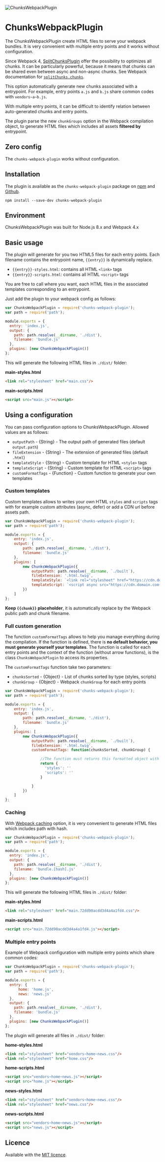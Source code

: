 ![ChunksWebpackPlugin](https://img.shields.io/badge/ChunksWebpackPlugin-v2.0.1-1a6bac.svg?style=flat-square)

# ChunksWebpackPlugin

The ChunksWebpackPlugin create HTML files to serve your webpack bundles. It is very convenient with multiple entry points and it works without configuration.

Since Webpack 4, <a href="https://webpack.js.org/plugins/split-chunks-plugin" title="SplitChunksPlugin" target="_blank">SplitChunksPlugin</a> offer the possibility to optimizes all chunks. It can be particularly powerful, because it means that chunks can be shared even between async and non-async chunks. See Webpack documentation for <a href="https://webpack.js.org/plugins/split-chunks-plugin/#splitchunkschunks" title="splitChunks.chunks" target="_blank">`splitChunks.chunks`</a>.

This option automatically generate new chunks associated with a entrypoint. For example, entry points `a.js` and `b.js` share common codes with `vendors~a~b.js`.

With multiple entry points, it can be difficult to identify relation between auto-generated chunks and entry points.

The plugin parse the new `chunkGroups` option in the Webpack compilation object, to generate HTML files which includes all assets **filtered by** entrypoint.

## Zero config

The `chunks-webpack-plugin` works without configuration.

## Installation

The plugin is available as the `chunks-webpack-plugin` package on <a href="https://www.npmjs.com/package/chunks-webpack-plugin" title="ChunksWebpackPlugin on npm" target="_blank">npm</a> and <a href="https://github.com/yoriiis/chunks-webpack-plugin" title="ChunksWebpackPlugin on Github" target="_blank">Github</a>.

```
npm install --save-dev chunks-webpack-plugin
```

## Environment

ChunksWebpackPlugin was built for Node.js 8.x and Webpack 4.x

## Basic usage

The plugin will generate for you two HTML5 files for each entry points. Each filename contains the entrypoint name, `{{entry}}` is dynamically replace.

* `{{entry}}-styles.html`: contains all HTML `<link>` tags
* `{{entry}}-scripts.html`: contains all HTML `<script>` tags

You are free to call where you want, each HTML files in the associated templates corresponding to an entrypoint.

Just add the plugin to your webpack config as follows:

```javascript
var ChunksWebpackPlugin = require('chunks-webpack-plugin');
var path = require('path');

module.exports = {
  entry: 'index.js',
  output: {
    path: path.resolve(__dirname, './dist'),
    filename: 'bundle.js'
  },
  plugins: [new ChunksWebpackPlugin()]
};
```

This will generate the following HTML files in `./dist/` folder:

**main-styles.html**
```html
<link rel="stylesheet" href="main.css"/>
```

**main-scripts.html**
```html
<script src="main.js"></script>
```

## Using a configuration

You can pass configuration options to ChunksWebpackPlugin. Allowed values are as follows:

* `outputPath` - {String} - The output path of generated files (default `output.path`)
* `fileExtension` - {String} - The extension of generated files (default `.html`)
* `templateStyle` - {String} - Custom template for HTML `<style>` tags
* `templateScript` - {String} - Custom template for HTML `<script>` tags
* `customFormatTags` - {Function} - Custom function to generate your own templates

### Custom templates

Custom templates allows to writes your own HTML `styles` and `scripts` tags with for example custom attributes (async, defer) or add a CDN url before assets path.

```javascript
var ChunksWebpackPlugin = require('chunks-webpack-plugin');
var path = require('path');

module.exports = {
    entry: 'index.js',
    output: {
        path: path.resolve(__dirname, './dist'),
        filename: 'bundle.js'
    },
    plugins: [
        new ChunksWebpackPlugin({
            outputPath: path.resolve(__dirname, `./built`),
            fileExtension: '.html.twig',
            templateStyle: `<link rel="stylesheet" href="https://cdn.domain.com{{chunk}}" />`,
            templateScript: `<script async src="https://cdn.domain.com{{chunk}}"></script>`
        })
    ]
};
```

**Keep `{{chunk}}` placeholder**, it is automatically replace by the Webpack public path and chunk filename.

### Full custom generation

The function `customFormatTags` allows to help you manage everything during the compilation. If the function is defined, there is **no default behavior, you must generate yourself your templates**. The function is called for each entry points and the context of the function (without arrow functions), is the class `ChunksWebpackPlugin` to access its properties.

The `customFormatTags` function take two parameters:
* `chunksSorted` - {Object} - List of chunks sorted by type (styles, scripts)
* `chunkGroup` - {Object} - Webpack `chunkGroup` for each entry points

```javascript
var ChunksWebpackPlugin = require('chunks-webpack-plugin');
var path = require('path');

module.exports = {
    entry: 'index.js',
    output: {
        path: path.resolve(__dirname, './dist'),
        filename: 'bundle.js'
    },
    plugins: [
        new ChunksWebpackPlugin({
            outputPath: path.resolve(__dirname, `./built`),
            fileExtension: '.html.twig',
            customFormatTags: function(chunksSorted, chunkGroup) {

                //The function must returns this formatted object with your styles and scripts HTML
                return {
                  'styles': ''
                  'scripts': ''
                }

            }
        })
    ]
};
```

### Caching

With <a href="https://webpack.js.org/guides/caching" title="Webpack caching" target="">Webpack caching</a> option, it is very convenient to generate HTML files which includes path with hash.

```javascript
var ChunksWebpackPlugin = require('chunks-webpack-plugin');
var path = require('path');

module.exports = {
  entry: 'index.js',
  output: {
    path: path.resolve(__dirname, './dist'),
    filename: 'bundle.[hash].js'
  },
  plugins: [new ChunksWebpackPlugin()]
};
```

This will generate the following HTML files in `./dist/` folder:

**main-styles.html**
```html
<link rel="stylesheet" href="main.72dd90acdd3d4a4a1fd4.css"/>
```

**main-scripts.html**
```html
<script src="main.72dd90acdd3d4a4a1fd4.js"></script>
```

### Multiple entry points

Example of Webpack configuration with multiple entry points which share common codes:

```javascript
var ChunksWebpackPlugin = require('chunks-webpack-plugin');
var path = require('path');

module.exports = {
  entry: {
      home: 'home.js',
      news: 'news.js'
  },
  output: {
    path: path.resolve(__dirname, './dist'),
    filename: 'bundle.js'
  },
  plugins: [new ChunksWebpackPlugin()]
};
```

The plugin will generate all files in `./dist/` folder:

**home-styles.html**
```html
<link rel="stylesheet" href="vendors~home~news.css"/>
<link rel="stylesheet" href="home.css"/>
```

**home-scripts.html**
```html
<script src="vendors~home~news.js"></script>
<script src="home.js"></script>
```

**news-styles.html**
```html
<link rel="stylesheet" href="vendors~home~news.css"/>
<link rel="stylesheet" href="news.css"/>
```

**news-scripts.html**
```html
<script src="vendors~home~news.js"></script>
<script src="news.js"></script>
```

## Licence

Available with the <a href="https://github.com/yoriiis/chunks-webpack-plugin/blob/master/LICENSE" title="MIT licence" target="_blank">MIT licence</a>.